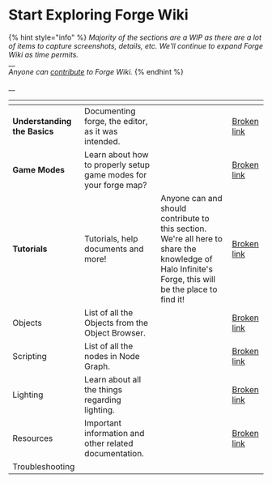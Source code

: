 # Start Exploring Forge Wiki

{% hint style="info" %}
_Majority of the sections are a WIP as there are a lot of items to capture screenshots, details, etc. We'll continue to expand Forge Wiki as time permits._\
__\
_Anyone can_ [_contribute_](../contributors/how-can-i-help/documenting/documenting.md) _to Forge Wiki._
{% endhint %}

__

<table data-view="cards"><thead><tr><th></th><th></th><th></th><th data-hidden data-card-target data-type="content-ref"></th></tr></thead><tbody><tr><td><strong>Understanding the Basics</strong></td><td>Documenting forge, the editor, as it was intended.</td><td></td><td><a href="broken-reference">Broken link</a></td></tr><tr><td><strong>Game Modes</strong></td><td>Learn about how to properly setup game modes for your forge map?</td><td></td><td><a href="broken-reference">Broken link</a></td></tr><tr><td><strong>Tutorials</strong></td><td>Tutorials, help documents and more!</td><td>Anyone can and should contribute to this section. We're all here to share the knowledge of Halo Infinite's Forge, this will be the place to find it!</td><td><a href="broken-reference">Broken link</a></td></tr><tr><td>Objects</td><td>List of all the Objects from the Object Browser.</td><td></td><td><a href="broken-reference">Broken link</a></td></tr><tr><td>Scripting</td><td>List of all the nodes in Node Graph.</td><td></td><td><a href="broken-reference">Broken link</a></td></tr><tr><td>Lighting</td><td>Learn about all the things regarding lighting.</td><td></td><td><a href="broken-reference">Broken link</a></td></tr><tr><td>Resources</td><td>Important information and other related documentation.</td><td></td><td><a href="broken-reference">Broken link</a></td></tr><tr><td>Troubleshooting</td><td></td><td></td><td></td></tr></tbody></table>
